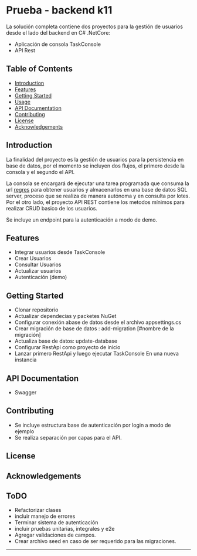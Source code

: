 # Prueba - backend k11

La solución completa contiene dos proyectos para la gestión de usuarios desde el lado del backend en C# .NetCore: 
-  Aplicación de consola TaskConsole
-  API Rest  

## Table of Contents

- [Introduction](#introduction)
- [Features](#features)
- [Getting Started](#getting-started)
- [Usage](#usage)
- [API Documentation](#api-documentation)
- [Contributing](#contributing)
- [License](#license)
- [Acknowledgements](#acknowledgements)

## Introduction

La finalidad del proyecto es la gestión de usuarios para la persistencia en base de datos, por el momento se incluyen dos flujos, el primero desde la consola y el segundo el API. 

La consola se encargará de ejecutar una tarea programada que consuma la url [regres](https://reqres.in/api/users?page=1) para obtener usuarios y almacenarlos en una base de datos SQL server, proceso que se realiza de manera autónoma y en consulta por lotes. Por el otro lado, el proyecto API REST contiene los metodos mínimos para realizar CRUD basico de los usuarios. 

Se incluye un endpoint para la autenticación a modo de demo. 

## Features

- Integrar usuarios desde TaskConsole
- Crear Usuarios
- Consultar Usuarios
- Actualizar usuarios
- Autenticación (demo)

## Getting Started

- Clonar repositorio
- Actualizar dependecias y packetes NuGet
- Configurar conexión abase de datos desde el archivo appsettings.cs
- Crear migración de base de datos :
              add-migration [#nombre de la migración]
- Actualiza base de datos:
              update-database
- Configurar RestApi como proyecto de inicio
- Lanzar primero RestApi y luego ejecutar TaskConsole En una nueva instancia
  
## API Documentation

- Swagger
 
## Contributing

- Se incluye estructura base de autenticación por login a modo de ejemplo
- Se realiza separación por capas para el API. 

## License

## Acknowledgements

## ToDO 

- Refactorizar clases
- incluir manejo de errores
- Terminar sistema de autenticación
- incluir pruebas unitarias, integrales y e2e
- Agregar validaciones de campos.
- Crear archivo seed en caso de ser requerido para las migraciones. 

---
